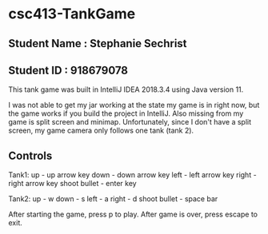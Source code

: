 # csc413-TankGame

## Student Name : Stephanie Sechrist
## Student ID : 918679078

This tank game was built in IntelliJ IDEA 2018.3.4 using Java version 11. 

I was not able to get my jar working at the state my game is in right now, but the game works if you build the project in IntelliJ. Also missing from my game is split screen and minimap. Unfortunately, since I don't have a split screen, my game camera only follows one tank (tank 2). 

## Controls
Tank1:
up - up arrow key
down - down arrow key
left - left arrow key
right - right arrow key
shoot bullet - enter key

Tank2:
up - w
down - s
left - a
right - d
shoot bullet - space bar

After starting the game, press p to play. After game is over, press escape to exit.